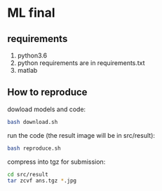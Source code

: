 
ML final
===

## requirements
1. python3.6
2. python requirements are in requirements.txt
3. matlab


## How to reproduce

dowload models and code:
```bash
bash download.sh
```

run the code (the result image will be in src/result):
```bash
bash reproduce.sh
```

compress into tgz for submission:
```bash
cd src/result
tar zcvf ans.tgz *.jpg
```
